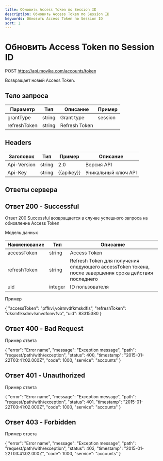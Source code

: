 ```yaml
---
title: Обновить Access Token по Session ID
description: Обновить Access Token по Session ID
keywords: Обновить Access Token по Session ID
sort: 1
---
```

 
# Обновить Access Token по Session ID

POST https://api.movika.com/accounts/token

Возвращает новый Access Token.

## Тело запроса

| Параметр | Тип | Описание | Пример |
|---|---|---|---| 
| grantType | string | Grant type | session |
| refreshToken | string | Refresh Token | |


## Headers

| Заголовок | Тип  | Пример | Описание |
|---|---|---|---|
| Api-Version | string | 2.0 | Версия API | 
| Api-Key | string | {{apikey}} | Уникальный ключ API |


## Ответы сервера

## Ответ 200 - Successful

Ответ 200 Successful возвращается в случае успешного запроса на обновление Access Token

Модель данных 

| Наименование | Тип | Описание |
|---|---|---|
| accessToken | string | Access Token |
| refreshToken | string | Refresh Token для получения следующего accessToken токена, после завершения срока действия последнего |
| uid | integer | ID пользователя |



Пример

{
  "accessToken": "pffkvi,voirmvdfkmskdfls",
  "refreshToken": "dksmflksdmvlsmvofomvfvo",
  "uid": 83315380
}


## Ответ 400 - Bad Request

Пример ответа

{
  "error": "Error name",
  "message": "Exception message",
  "path": "request/path/with/exception",
  "status": 400,
  "timestamp": "2015-01-22T03:41:02.000Z",
  "code": 1000,
  "service": "accounts"
}


## Ответ 401 - Unauthorized

Пример ответа

{
  "error": "Error name",
  "message": "Exception message",
  "path": "request/path/with/exception",
  "status": 401,
  "timestamp": "2015-01-22T03:41:02.000Z",
  "code": 1000,
  "service": "accounts"
}

## Ответ 403 - Forbidden

Пример ответа

{
  "error": "Error name",
  "message": "Exception message",
  "path": "request/path/with/exception",
  "status": 403,
  "timestamp": "2015-01-22T03:41:02.000Z",
  "code": 1000,
  "service": "accounts"
}